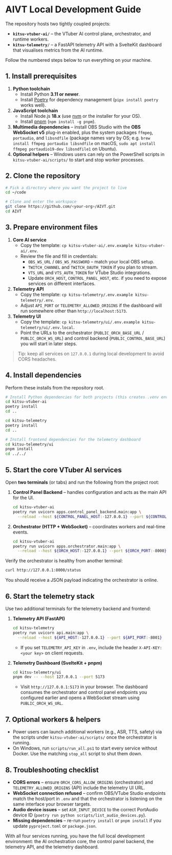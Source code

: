 # AIVT Local Development Guide

The repository hosts two tightly coupled projects:

- **`kitsu-vtuber-ai/`** – the VTuber AI control plane, orchestrator, and runtime workers.
- **`kitsu-telemetry/`** – a FastAPI telemetry API with a SvelteKit dashboard that visualises metrics from the AI runtime.

Follow the numbered steps below to run everything on your machine.

## 1. Install prerequisites

1. **Python toolchain**
   - Install Python **3.11 or newer**.
   - Install [Poetry](https://python-poetry.org/docs/#installation) for dependency management (`pipx install poetry` works well).
2. **JavaScript toolchain**
   - Install Node.js **18.x** (use [nvm](https://github.com/nvm-sh/nvm) or the installer for your OS).
   - Install [pnpm](https://pnpm.io/installation) (`npm install -g pnpm`).
3. **Multimedia dependencies** – install OBS Studio with the **OBS WebSocket v5** plug-in enabled, plus the system packages `ffmpeg`, `portaudio`, and `libsndfile` (package names vary by OS; e.g. `brew install ffmpeg portaudio libsndfile` on macOS, `sudo apt install ffmpeg portaudio19-dev libsndfile1` on Ubuntu).
4. **Optional helpers** – Windows users can rely on the PowerShell scripts in `kitsu-vtuber-ai/scripts/` to start and stop worker processes.

## 2. Clone the repository

```bash
# Pick a directory where you want the project to live
cd ~/code

# Clone and enter the workspace
git clone https://github.com/<your-org>/AIVT.git
cd AIVT
```

## 3. Prepare environment files

1. **Core AI service**
   - Copy the template: `cp kitsu-vtuber-ai/.env.example kitsu-vtuber-ai/.env`.
   - Review the file and fill in credentials:
     - `OBS_WS_URL` / `OBS_WS_PASSWORD` – match your local OBS setup.
     - `TWITCH_CHANNEL` and `TWITCH_OAUTH_TOKEN` if you plan to stream.
     - `VTS_URL` and `VTS_AUTH_TOKEN` for VTube Studio integrations.
     - Update `ORCH_HOST`, `CONTROL_PANEL_HOST`, etc. if you need to expose services on different interfaces.
2. **Telemetry API**
   - Copy the template: `cp kitsu-telemetry/.env.example kitsu-telemetry/.env`.
   - Adjust `API_PORT` or `TELEMETRY_ALLOWED_ORIGINS` if the dashboard will run somewhere other than `http://localhost:5173`.
3. **Telemetry UI**
   - Copy the template: `cp kitsu-telemetry/ui/.env.example kitsu-telemetry/ui/.env.local`.
   - Point the URLs to the orchestrator (`PUBLIC_ORCH_BASE_URL` / `PUBLIC_ORCH_WS_URL`) and control backend (`PUBLIC_CONTROL_BASE_URL`) you will start in later steps.

> Tip: keep all services on `127.0.0.1` during local development to avoid CORS headaches.

## 4. Install dependencies

Perform these installs from the repository root.

```bash
# Install Python dependencies for both projects (this creates .venv environments)
cd kitsu-vtuber-ai
poetry install
cd ..

cd kitsu-telemetry
poetry install
cd ..

# Install frontend dependencies for the telemetry dashboard
cd kitsu-telemetry/ui
pnpm install
cd ../../
```

## 5. Start the core VTuber AI services

Open **two terminals** (or tabs) and run the following from the project root:

1. **Control Panel Backend** – handles configuration and acts as the main API for the UI.
   ```bash
   cd kitsu-vtuber-ai
   poetry run uvicorn apps.control_panel_backend.main:app \
     --reload --host ${CONTROL_PANEL_HOST:-127.0.0.1} --port ${CONTROL_PANEL_PORT:-8100}
   ```
2. **Orchestrator (HTTP + WebSocket)** – coordinates workers and real-time events.
   ```bash
   cd kitsu-vtuber-ai
   poetry run uvicorn apps.orchestrator.main:app \
     --reload --host ${ORCH_HOST:-127.0.0.1} --port ${ORCH_PORT:-8000}
   ```

Verify the orchestrator is healthy from another terminal:

```bash
curl http://127.0.0.1:8000/status
```

You should receive a JSON payload indicating the orchestrator is online.

## 6. Start the telemetry stack

Use two additional terminals for the telemetry backend and frontend:

1. **Telemetry API (FastAPI)**
   ```bash
   cd kitsu-telemetry
   poetry run uvicorn api.main:app \
     --reload --host ${API_HOST:-127.0.0.1} --port ${API_PORT:-8001}
   ```
   - If you set `TELEMETRY_API_KEY` in `.env`, include the header `X-API-KEY: <your key>` on client requests.

2. **Telemetry Dashboard (SvelteKit + pnpm)**
   ```bash
   cd kitsu-telemetry/ui
   pnpm dev -- --host 127.0.0.1 --port 5173
   ```
   - Visit `http://127.0.0.1:5173` in your browser. The dashboard consumes the orchestrator and control panel endpoints you configured earlier and opens a WebSocket stream using `PUBLIC_ORCH_WS_URL`.

## 7. Optional workers & helpers

- Power users can launch additional workers (e.g., ASR, TTS, safety) via the scripts under `kitsu-vtuber-ai/scripts/` once the orchestrator is running.
- On Windows, run `scripts/run_all.ps1` to start every service without Docker. Use the matching `stop_all` script to shut them down.

## 8. Troubleshooting checklist

- **CORS errors** – ensure `ORCH_CORS_ALLOW_ORIGINS` (orchestrator) and `TELEMETRY_ALLOWED_ORIGINS` (API) include the telemetry UI URL.
- **WebSocket connection refused** – confirm OBS/VTube Studio endpoints match the host/port in `.env` and that the orchestrator is listening on the same interface your browser targets.
- **Audio device issues** – set `ASR_INPUT_DEVICE` to the correct PortAudio device ID (`poetry run python scripts/list_audio_devices.py`).
- **Missing dependencies** – re-run `poetry install` or `pnpm install` if you update `pyproject.toml` or `package.json`.

With all four services running, you have the full local development environment: the AI orchestration core, the control panel backend, the telemetry API, and the telemetry dashboard.
